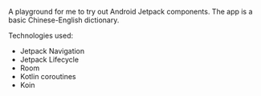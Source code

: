 A playground for me to try out Android Jetpack components. The app is a basic Chinese-English dictionary.

Technologies used:
- Jetpack Navigation
- Jetpack Lifecycle
- Room
- Kotlin coroutines
- Koin


